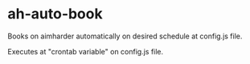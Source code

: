 ﻿# ah-auto-book
 
 Books on aimharder automatically on desired schedule at config.js file.
 
 Executes at "crontab variable" on config.js file.
